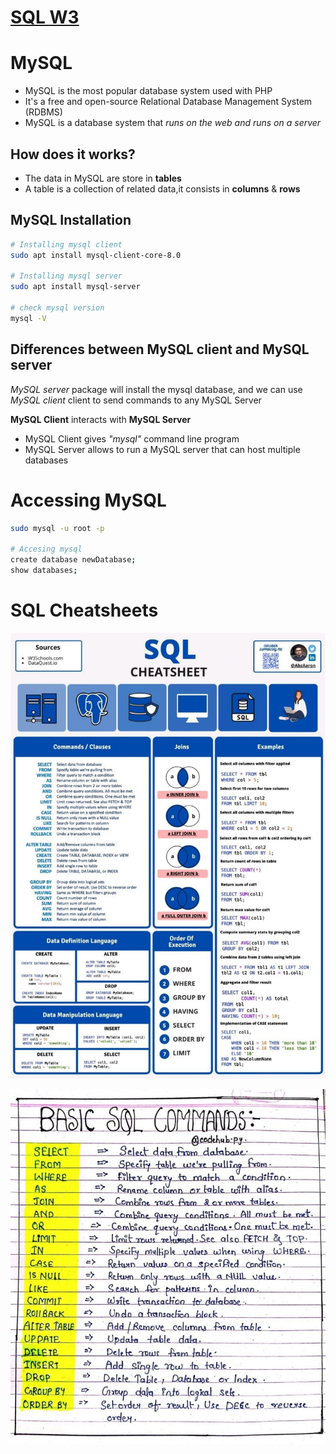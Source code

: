 # [SQL W3](https://www.w3schools.com/sql/default.asp)

# MySQL
- MySQL is the most popular database system used with PHP
- It's a free and open-source Relational Database Management System (RDBMS)
- MySQL is a database system that *runs on the web and runs on a server*

## How does it works?
- The data in MySQL are store in **tables**
- A table is a collection of related data,it consists in **columns** & **rows**

## MySQL Installation
```sh
# Installing mysql client
sudo apt install mysql-client-core-8.0

# Installing mysql server
sudo apt install mysql-server

# check mysql version
mysql -V
```

## Differences between MySQL client and MySQL server
*MySQL server* package will install the mysql database, and we can use *MySQL client* client to send commands to any MySQL Server

**MySQL Client** interacts with **MySQL Server**

- MySQL Client gives *"mysql"* command line program
- MySQL Server allows to run a MySQL server that can host multiple databases

# Accessing MySQL
```sh
sudo mysql -u root -p

# Accesing mysql
create database newDatabase;
show databases;
```

# SQL Cheatsheets
<p>
	<img src="../../img/sqlCheatsheet2.jpeg" alt="sql cheatsheet 2">
</p>

<p>
	<img src="../../img/basicSqlCommands.jpeg" alt="sql commands">
</p>

